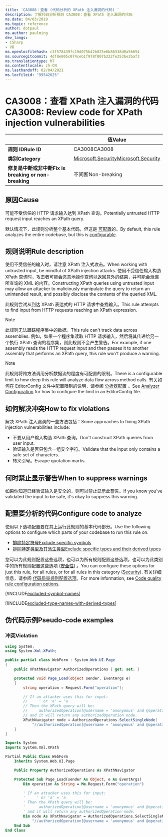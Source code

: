 ```yaml
---
title: 'CA3008：查看 (代码分析的 XPath 注入漏洞的代码) '
description: 了解代码分析规则 CA3008：查看 XPath 注入漏洞的代码
ms.date: 04/03/2019
ms.topic: reference
author: dotpaul
ms.author: paulming
dev_langs:
- CSharp
- VB
ms.openlocfilehash: c3f578439fc19d075b42b825e6b86338d0a56654
ms.sourcegitcommit: 4df8e005c074ceb1f978f007b222fe253be2baf3
ms.translationtype: MT
ms.contentlocale: zh-CN
ms.lasthandoff: 02/04/2021
ms.locfileid: "99542625"
---
```

# <a name="ca3008-review-code-for-xpath-injection-vulnerabilities"></a><span data-ttu-id="77aca-103">CA3008：查看 XPath 注入漏洞的代码</span><span class="sxs-lookup"><span data-stu-id="77aca-103">CA3008: Review code for XPath injection vulnerabilities</span></span>

| | <span data-ttu-id="77aca-104">值</span><span class="sxs-lookup"><span data-stu-id="77aca-104">Value</span></span> |
|-|-|
| <span data-ttu-id="77aca-105">**规则 ID**</span><span class="sxs-lookup"><span data-stu-id="77aca-105">**Rule ID**</span></span> |<span data-ttu-id="77aca-106">CA3008</span><span class="sxs-lookup"><span data-stu-id="77aca-106">CA3008</span></span>|
| <span data-ttu-id="77aca-107">**类别**</span><span class="sxs-lookup"><span data-stu-id="77aca-107">**Category**</span></span> |[<span data-ttu-id="77aca-108">Microsoft.Security</span><span class="sxs-lookup"><span data-stu-id="77aca-108">Microsoft.Security</span></span>](security-warnings.md)|
| <span data-ttu-id="77aca-109">**修复是中断或非中断**</span><span class="sxs-lookup"><span data-stu-id="77aca-109">**Fix is breaking or non-breaking**</span></span> |<span data-ttu-id="77aca-110">不间断</span><span class="sxs-lookup"><span data-stu-id="77aca-110">Non-breaking</span></span>|

## <a name="cause"></a><span data-ttu-id="77aca-111">原因</span><span class="sxs-lookup"><span data-stu-id="77aca-111">Cause</span></span>

<span data-ttu-id="77aca-112">可能不受信任的 HTTP 请求输入达到 XPath 查询。</span><span class="sxs-lookup"><span data-stu-id="77aca-112">Potentially untrusted HTTP request input reaches an XPath query.</span></span>

<span data-ttu-id="77aca-113">默认情况下，此规则分析整个基本代码，但这是 [可配置](#configure-code-to-analyze)的。</span><span class="sxs-lookup"><span data-stu-id="77aca-113">By default, this rule analyzes the entire codebase, but this is [configurable](#configure-code-to-analyze).</span></span>

## <a name="rule-description"></a><span data-ttu-id="77aca-114">规则说明</span><span class="sxs-lookup"><span data-stu-id="77aca-114">Rule description</span></span>

<span data-ttu-id="77aca-115">使用不受信任的输入时，请注意 XPath 注入式攻击。</span><span class="sxs-lookup"><span data-stu-id="77aca-115">When working with untrusted input, be mindful of XPath injection attacks.</span></span> <span data-ttu-id="77aca-116">使用不受信任输入构造 XPath 查询时，攻击者可能会恶意地操作查询以返回意外的结果，并可能会泄漏所查询的 XML 的内容。</span><span class="sxs-lookup"><span data-stu-id="77aca-116">Constructing XPath queries using untrusted input may allow an attacker to maliciously manipulate the query to return an unintended result, and possibly disclose the contents of the queried XML.</span></span>

<span data-ttu-id="77aca-117">此规则尝试从到达 XPath 表达式的 HTTP 请求中查找输入。</span><span class="sxs-lookup"><span data-stu-id="77aca-117">This rule attempts to find input from HTTP requests reaching an XPath expression.</span></span>

> [!NOTE]
> <span data-ttu-id="77aca-118">此规则无法跟踪程序集中的数据。</span><span class="sxs-lookup"><span data-stu-id="77aca-118">This rule can't track data across assemblies.</span></span> <span data-ttu-id="77aca-119">例如，如果一个程序集读取 HTTP 请求输入，然后将其传递给另一个执行 XPath 查询的程序集，则此规则不会产生警告。</span><span class="sxs-lookup"><span data-stu-id="77aca-119">For example, if one assembly reads the HTTP request input and then passes it to another assembly that performs an XPath query, this rule won't produce a warning.</span></span>

> [!NOTE]
> <span data-ttu-id="77aca-120">此规则将跨方法调用分析数据流的程度有可配置的限制。</span><span class="sxs-lookup"><span data-stu-id="77aca-120">There is a configurable limit to how deep this rule will analyze data flow across method calls.</span></span> <span data-ttu-id="77aca-121">有关如何在 EditorConfig 文件中配置限制的说明，请参阅 [分析器配置](https://github.com/dotnet/roslyn-analyzers/blob/master/docs/Analyzer%20Configuration.md#dataflow-analysis) 。</span><span class="sxs-lookup"><span data-stu-id="77aca-121">See [Analyzer Configuration](https://github.com/dotnet/roslyn-analyzers/blob/master/docs/Analyzer%20Configuration.md#dataflow-analysis) for how to configure the limit in an EditorConfig file.</span></span>

## <a name="how-to-fix-violations"></a><span data-ttu-id="77aca-122">如何解决冲突</span><span class="sxs-lookup"><span data-stu-id="77aca-122">How to fix violations</span></span>

<span data-ttu-id="77aca-123">解决 XPath 注入漏洞的一些方法包括：</span><span class="sxs-lookup"><span data-stu-id="77aca-123">Some approaches to fixing XPath injection vulnerabilities include:</span></span>

- <span data-ttu-id="77aca-124">不要从用户输入构造 XPath 查询。</span><span class="sxs-lookup"><span data-stu-id="77aca-124">Don't construct XPath queries from user input.</span></span>
- <span data-ttu-id="77aca-125">验证输入是否只包含一组安全字符。</span><span class="sxs-lookup"><span data-stu-id="77aca-125">Validate that the input only contains a safe set of characters.</span></span>
- <span data-ttu-id="77aca-126">转义引号。</span><span class="sxs-lookup"><span data-stu-id="77aca-126">Escape quotation marks.</span></span>

## <a name="when-to-suppress-warnings"></a><span data-ttu-id="77aca-127">何时禁止显示警告</span><span class="sxs-lookup"><span data-stu-id="77aca-127">When to suppress warnings</span></span>

<span data-ttu-id="77aca-128">如果你知道已经验证输入是安全的，则可以禁止显示此警告。</span><span class="sxs-lookup"><span data-stu-id="77aca-128">If you know you've validated the input to be safe, it's okay to suppress this warning.</span></span>

## <a name="configure-code-to-analyze"></a><span data-ttu-id="77aca-129">配置要分析的代码</span><span class="sxs-lookup"><span data-stu-id="77aca-129">Configure code to analyze</span></span>

<span data-ttu-id="77aca-130">使用以下选项配置要在其上运行此规则的基本代码部分。</span><span class="sxs-lookup"><span data-stu-id="77aca-130">Use the following options to configure which parts of your codebase to run this rule on.</span></span>

- [<span data-ttu-id="77aca-131">排除特定符号</span><span class="sxs-lookup"><span data-stu-id="77aca-131">Exclude specific symbols</span></span>](#exclude-specific-symbols)
- [<span data-ttu-id="77aca-132">排除特定类型及其派生类型</span><span class="sxs-lookup"><span data-stu-id="77aca-132">Exclude specific types and their derived types</span></span>](#exclude-specific-types-and-their-derived-types)

<span data-ttu-id="77aca-133">您可以为此规则配置这些选项，也可以为所有规则配置这些选项，也可以为此类别中的所有规则配置这些选项 ([安全性](security-warnings.md)) 。</span><span class="sxs-lookup"><span data-stu-id="77aca-133">You can configure these options for just this rule, for all rules, or for all rules in this category ([Security](security-warnings.md)).</span></span> <span data-ttu-id="77aca-134">有关详细信息，请参阅 [代码质量规则配置选项](../code-quality-rule-options.md)。</span><span class="sxs-lookup"><span data-stu-id="77aca-134">For more information, see [Code quality rule configuration options](../code-quality-rule-options.md).</span></span>

[!INCLUDE[excluded-symbol-names](~/includes/code-analysis/excluded-symbol-names.md)]

[!INCLUDE[excluded-type-names-with-derived-types](~/includes/code-analysis/excluded-type-names-with-derived-types.md)]

## <a name="pseudo-code-examples"></a><span data-ttu-id="77aca-135">伪代码示例</span><span class="sxs-lookup"><span data-stu-id="77aca-135">Pseudo-code examples</span></span>

### <a name="violation"></a><span data-ttu-id="77aca-136">冲突</span><span class="sxs-lookup"><span data-stu-id="77aca-136">Violation</span></span>

```csharp
using System;
using System.Xml.XPath;

public partial class WebForm : System.Web.UI.Page
{
    public XPathNavigator AuthorizedOperations { get; set; }

    protected void Page_Load(object sender, EventArgs e)
    {
        string operation = Request.Form["operation"];

        // If an attacker uses this for input:
        //     ' or 'a' = 'a
        // Then the XPath query will be:
        //     authorizedOperation[@username = 'anonymous' and @operationName = '' or 'a' = 'a']
        // and it will return any authorizedOperation node.
        XPathNavigator node = AuthorizedOperations.SelectSingleNode(
            "//authorizedOperation[@username = 'anonymous' and @operationName = '" + operation + "']");
    }
}
```

```vb
Imports System
Imports System.Xml.XPath

Partial Public Class WebForm
    Inherits System.Web.UI.Page

    Public Property AuthorizedOperations As XPathNavigator

    Protected Sub Page_Load(sender As Object, e As EventArgs)
        Dim operation As String = Me.Request.Form("operation")

        ' If an attacker uses this for input:
        '     ' or 'a' = 'a
        ' Then the XPath query will be:
        '      authorizedOperation[@username = 'anonymous' and @operationName = '' or 'a' = 'a']
        ' and it will return any authorizedOperation node.
        Dim node As XPathNavigator = AuthorizedOperations.SelectSingleNode( _
            "//authorizedOperation[@username = 'anonymous' and @operationName = '" + operation + "']")
    End Sub
End Class
```
